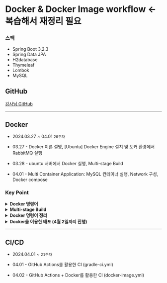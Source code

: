 # Docker & Docker Image workflow <- 복습해서 재정리 필요

### 스팩

- Spring Boot 3.2.3
- Spring Data JPA
- H2database
- Thymeleaf
- Lombok
- MySQL

## GitHub

[강사님 GitHub](https://github.com/edujeeho0/todo-boot)

---

## Docker

- 2024.03.27 ~ 04.01 `20주차`

- 03.27 - Docker 이론 설명, [Ubuntu] Docker Engine 설치 및 도커 환경에서 RabbitMQ 실행 
- 03.28 - ubuntu 서버에서 Docker 실행, Multi-stage Build
- 04.01 - Multi Container Application: MySQL 컨테이너 실행, Network 구성, Docker compose 

### Key Point

<details>
<summary><strong>Docker 명령어</strong></summary>
</details>

<details>
<summary><strong>Multi-stage Build</strong></summary>
</details>

<details>
<summary><strong>Docker 명령어 정리</strong></summary>
</details>

<details>
<summary><strong>Docker을 이용한 배포 (4월 2일까지 진행)</strong></summary>

- `docker-image.yml`

```shell
# Delivery 까지만 진행한다.
name: Docker Image Delivery

on:
  workflow_dispatch:

jobs:
  deliver:
    runs-on: ubuntu-latest
    steps:
      - name: Checkout Source
        uses: actions/checkout@v4
      # 이미지 태그 설정
      - name: Set Image Tag
        id: image-tag
        run: echo "TAG=$(date +%s)-ci" >> "$GITHUB_OUTPUT"
      # Docker Build 진행
      - name: Build the Docker image
        env:
          TAG: ${{ steps.image-tag.outputs.TAG }}
        run: docker build --file Dockerfile --tag "${{ secrets.DOCKERHUB_USERNAME }}/todo-boot:$TAG" .
      - name: Login To Docker Hub
        uses: docker/login-action@v3
        with:
          # 외부에 공개되면 안되는 정보를 Github의 Secrets and Variables에 저장
          username: ${{ secrets.DOCKERHUB_USERNAME }}
          password: ${{ secrets.DOCKERHUB_TOKEN }}
      - name: Push the Docker Image
        env:
          TAG: ${{ steps.image-tag.outputs.TAG }}
        run: docker push "${{ secrets.DOCKERHUB_USERNAME }}/todo-boot:$TAG"
      # latest push 하기
      - name: Tag Image as latest
        env:
          TAG: ${{ steps.image-tag.outputs.TAG }}
        run: |
          docker tag "${{ secrets.DOCKERHUB_USERNAME }}/todo-boot:$TAG" \
          "${{ secrets.DOCKERHUB_USERNAME }}/todo-boot:latest"
      - name: Push latest
        run: docker push "${{ secrets.DOCKERHUB_USERNAME }}/todo-boot:latest"
```

<br>

- `gradle-ci.yml`
```shell
name: Java CI with Gradle

on:
#  push:
#    branches: [ "main" ]
  pull_request:
    branches: [ "main" ]

jobs:
  # 소스코드의 테스트를 진행하는 Job
  test:
    # 이 Job은 Ubuntu 최신 LTS에서 실행된다.
    runs-on: ubuntu-latest
    # 이 Job의 개별 단계
    steps:
      # 소스코드 가져오기
      - name: Checkout Source
        # 이미 만들어진 Action을 쓸 경우 uses
        uses: actions/checkout@v4
      # JDK 설정하기
      - name: Set up JDK 17
        uses: actions/setup-java@v4
        # Action에 전달할 인자들
        with:
          java-version: '17'
          distribution: 'temurin'
      # Gradle 설정하기
      - name: Setup Gradle
        uses: gradle/actions/setup-gradle@v3.1.0
      # Gradle Wrapper로 Test 진행
      - name: Test with Gradle Wrapper
        # 그냥 실행하는 명령의 경우 run
        run: ./gradlew test
  # 서로 다른 Job은 서로 다른 컴퓨터에서 실행한다고 가정하고 작성해주자.
  boot-jar:
    runs-on: ubuntu-latest
    steps:
      - name: Checkout Source
        uses: actions/checkout@v4
      - name: Set up JDK 17
        uses: actions/setup-java@v4
        with:
          java-version: '17'
          distribution: 'temurin'
      - name: Setup Gradle
        uses: gradle/actions/setup-gradle@v3.1.0
      # Gradle Wrapper로 JAR 파일 생성
      - name: Create Boot JAR with Gradle Wrapper
        run: ./gradlew bootJar
      # JAR 파일을 Artifact로 업로드
      - name: Upload JAR
        uses: actions/upload-artifact@v4
        # 어떤 파일을 업로드 할건지
        with:
          name: artifact
          path: build/libs/*.jar
```

</details>

---

## CI/CD

- 2024.04.01 ~ `21주차`

- 04.01 - GitHub Actions를 활용한 CI (gradle-ci.yml)
- 04.02 - GitHub Actions + Docker를 활용한 CI (docker-image.yml)




